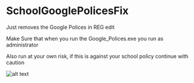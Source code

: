 # SchoolGooglePolicesFix
Just removes the Google Polices in REG edit

Make Sure that when you run the Google_Polices.exe you run as administrator

Also run at your own risk, if this is against your school policy continue with caution

![alt text](https://i.stack.imgur.com/TOjsb.png)
